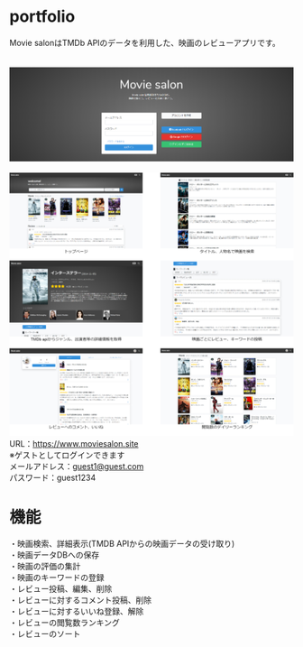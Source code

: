 # portfolio
Movie salonはTMDb APIのデータを利用した、映画のレビューアプリです。<br><br>    
![aaaa](https://github.com/Tomoya-Naganawa/portfolio/blob/images/app_screenshot1.png)<br><br>
![aaaa](https://github.com/Tomoya-Naganawa/portfolio/blob/images/app_screenshots.jpg)<br>
URL：https://www.moviesalon.site  
※ゲストとしてログインできます  
メールアドレス：guest1@guest.com  
パスワード：guest1234  

# 機能
・映画検索、詳細表示(TMDB APIからの映画データの受け取り)  
・映画データDBへの保存  
・映画の評価の集計  
・映画のキーワードの登録  
・レビュー投稿、編集、削除  
・レビューに対するコメント投稿、削除  
・レビューに対するいいね登録、解除  
・レビューの閲覧数ランキング  
・レビューのソート  
